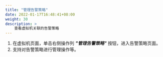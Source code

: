 ```yaml
---
title: "管理告警策略"
date: 2022-01-17T16:48:41+08:00
weight: 30
description: >
    查看虚拟机关联的告警策略
---
```


1. 在虚拟机页面，单击右侧操作列 **_"管理告警策略"_** 按钮，进入告警策略页面。
2. 支持对告警策略进行管理操作等。